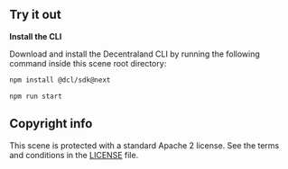 
## Try it out

**Install the CLI**

Download and install the Decentraland CLI by running the following command inside this scene root directory:

```bash
npm install @dcl/sdk@next
```



```
npm run start
```

## Copyright info

This scene is protected with a standard Apache 2 license. See the terms and conditions in the [LICENSE](/LICENSE) file.
